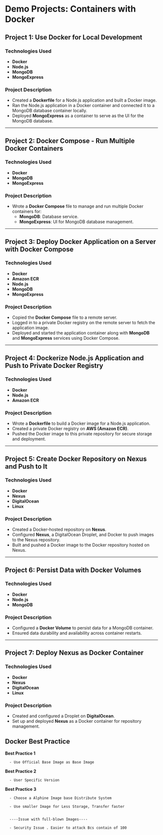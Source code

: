 # Demo Projects: Containers with Docker

## Project 1: Use Docker for Local Development

### Technologies Used
- **Docker**
- **Node.js**
- **MongoDB**
- **MongoExpress**

### Project Description
- Created a **Dockerfile** for a Node.js application and built a Docker image.
- Ran the Node.js application in a Docker container and connected it to a MongoDB database container locally.
- Deployed **MongoExpress** as a container to serve as the UI for the MongoDB database.

---

## Project 2: Docker Compose - Run Multiple Docker Containers

### Technologies Used
- **Docker**
- **MongoDB**
- **MongoExpress**

### Project Description
- Wrote a **Docker Compose** file to manage and run multiple Docker containers for:
  - **MongoDB**: Database service.
  - **MongoExpress**: UI for MongoDB database management.

---

## Project 3: Deploy Docker Application on a Server with Docker Compose

### Technologies Used
- **Docker**
- **Amazon ECR**
- **Node.js**
- **MongoDB**
- **MongoExpress**

### Project Description
- Copied the **Docker Compose** file to a remote server.
- Logged in to a private Docker registry on the remote server to fetch the application image.
- Deployed and started the application container along with **MongoDB** and **MongoExpress** services using Docker Compose.

---

## Project 4: Dockerize Node.js Application and Push to Private Docker Registry

### Technologies Used
- **Docker**
- **Node.js**
- **Amazon ECR**

### Project Description
- Wrote a **Dockerfile** to build a Docker image for a Node.js application.
- Created a private Docker registry on **AWS (Amazon ECR)**.
- Pushed the Docker image to this private repository for secure storage and deployment.

---

## Project 5: Create Docker Repository on Nexus and Push to It

### Technologies Used
- **Docker**
- **Nexus**
- **DigitalOcean**
- **Linux**

### Project Description
- Created a Docker-hosted repository on **Nexus**.
- Configured **Nexus**, a DigitalOcean Droplet, and Docker to push images to the Nexus repository.
- Built and pushed a Docker image to the Docker repository hosted on Nexus.

---

## Project 6: Persist Data with Docker Volumes

### Technologies Used
- **Docker**
- **Node.js**
- **MongoDB**

### Project Description
- Configured a **Docker Volume** to persist data for a MongoDB container.
- Ensured data durability and availability across container restarts.

---

## Project 7: Deploy Nexus as Docker Container

### Technologies Used
- **Docker**
- **Nexus**
- **DigitalOcean**
- **Linux**

### Project Description
- Created and configured a Droplet on **DigitalOcean**.
- Set up and deployed **Nexus** as a Docker container for repository management.




## Docker Best Practice 

**Best Practice 1**

```
  - Use Official Base Image as Base Image 
```

**Best Practice 2**

```
  - User Specific Version 
```

**Best Practice 3**

```
  - Choose a Alphine Image base Distribute System

  - Use smaller Image for Less Storage, Transfer faster


  ----Issue with full-blown Images----

  - Security Issue . Easier to attack Bcs contain of 100 
```

















